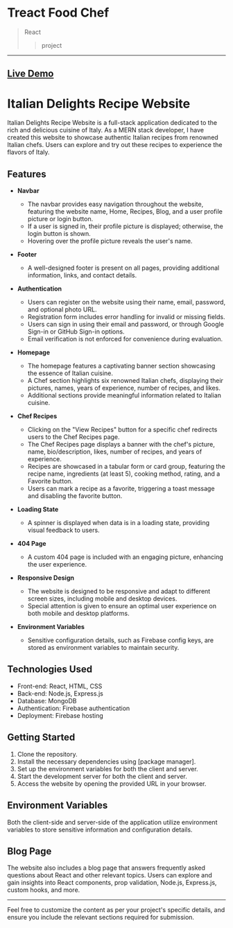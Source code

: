 # Treact Food Chef <a name="TOP"></a>

> React
>
> > project

---

## <a href="https://client-food-chef.web.app" > Live Demo </a>

# Italian Delights Recipe Website

Italian Delights Recipe Website is a full-stack application dedicated to the rich and delicious cuisine of Italy. As a MERN stack developer, I have created this website to showcase authentic Italian recipes from renowned Italian chefs. Users can explore and try out these recipes to experience the flavors of Italy.



## Features

- **Navbar**
  - The navbar provides easy navigation throughout the website, featuring the website name, Home, Recipes, Blog, and a user profile picture or login button.
  - If a user is signed in, their profile picture is displayed; otherwise, the login button is shown.
  - Hovering over the profile picture reveals the user's name.

- **Footer**
  - A well-designed footer is present on all pages, providing additional information, links, and contact details.

- **Authentication**
  - Users can register on the website using their name, email, password, and optional photo URL.
  - Registration form includes error handling for invalid or missing fields.
  - Users can sign in using their email and password, or through Google Sign-in or GitHub Sign-in options.
  - Email verification is not enforced for convenience during evaluation.

- **Homepage**
  - The homepage features a captivating banner section showcasing the essence of Italian cuisine.
  - A Chef section highlights six renowned Italian chefs, displaying their pictures, names, years of experience, number of recipes, and likes.
  - Additional sections provide meaningful information related to Italian cuisine.

- **Chef Recipes**
  - Clicking on the "View Recipes" button for a specific chef redirects users to the Chef Recipes page.
  - The Chef Recipes page displays a banner with the chef's picture, name, bio/description, likes, number of recipes, and years of experience.
  - Recipes are showcased in a tabular form or card group, featuring the recipe name, ingredients (at least 5), cooking method, rating, and a Favorite button.
  - Users can mark a recipe as a favorite, triggering a toast message and disabling the favorite button.

- **Loading State**
  - A spinner is displayed when data is in a loading state, providing visual feedback to users.

- **404 Page**
  - A custom 404 page is included with an engaging picture, enhancing the user experience.

- **Responsive Design**
  - The website is designed to be responsive and adapt to different screen sizes, including mobile and desktop devices.
  - Special attention is given to ensure an optimal user experience on both mobile and desktop platforms.

- **Environment Variables**
  - Sensitive configuration details, such as Firebase config keys, are stored as environment variables to maintain security.

## Technologies Used

- Front-end: React, HTML, CSS
- Back-end: Node.js, Express.js
- Database: MongoDB
- Authentication: Firebase authentication
- Deployment: Firebase hosting

## Getting Started

1. Clone the repository.
2. Install the necessary dependencies using [package manager].
3. Set up the environment variables for both the client and server.
4. Start the development server for both the client and server.
5. Access the website by opening the provided URL in your browser.

## Environment Variables

Both the client-side and server-side of the application utilize environment variables to store sensitive information and configuration details.

## Blog Page

The website also includes a blog page that answers frequently asked questions about React and other relevant topics. Users can explore and gain insights into React components, prop validation, Node.js, Express.js, custom hooks, and more.



---
Feel free to customize the content as per your project's specific details, and ensure you include the relevant sections required for submission.
